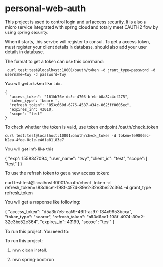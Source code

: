 # personal-web-auth

This project is used to control login and url access security. It is also a micro service integrated with spring cloud and 
totally meet OAUTH2 flow by using spring security.

When it starts, this service will register to consul. To get a access token, must register your client details in database,
should also add your user details in database.

The format to get a token can use this command:

     curl test:test@localhost:10001/oauth/token -d grant_type=password -d username=twy -d password=twy

You will get a token like this:
     
    {
      "access_token": "161bb76e-dc5c-4703-bfeb-b0a82c4cf275",
      "token_type": "bearer",
      "refresh_token": "853c660d-6776-4587-834c-0625ff0605ec",
      "expires_in": 43010,
      "scope": "test"
    }

To check whether the token is valid, use token endpoint /oauth/check_token

    curl test:test@localhost:10001/oauth/check_token -d token=fe9806ec-b2ea-4fee-8c1e-e4d1a81183e7

You will get info like this:

   {
      "exp": 1558347094,
      "user_name": "twy",
      "client_id": "test",
      "scope": [
         "test"
      ]
   }
   
To use the refresh token to get a new access token:
 
 curl test:test@localhost:10001/oauth/check_token -d refresh_token=a83d6ce1-198f-4974-89e2-32e3be52c364 -d grant_type refresh_token
 
You will get a response like following:

 {
    "access_token": "d5a3b7e5-ea59-46ff-aa97-f34d9953bcca",
    "token_type": "bearer",
    "refresh_token": "a83d6ce1-198f-4974-89e2-32e3be52c364",
    "expires_in": 43199,
    "scope": "test"
}

To run this project. You need to:

  
To run this project:

1. mvn clean install.

2. mvn spring-boot:run
